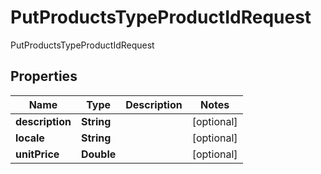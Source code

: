 

# PutProductsTypeProductIdRequest

PutProductsTypeProductIdRequest

## Properties

| Name | Type | Description | Notes |
|------------ | ------------- | ------------- | -------------|
|**description** | **String** |  |  [optional] |
|**locale** | **String** |  |  [optional] |
|**unitPrice** | **Double** |  |  [optional] |



